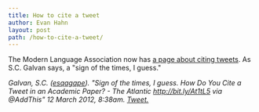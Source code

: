 ```yaml
---
title: How to cite a tweet
author: Evan Hahn
layout: post
path: /how-to-cite-a-tweet/
---
```


The Modern Language Association now has [a page about citing tweets][1]. As S.C. Galvan says, a "sign of the times, I guess."

_Galvan, S.C. ([esqagape][2]). "Sign of the times, I guess. How Do You Cite a Tweet in an Academic Paper? - The Atlantic <http://bit.ly/At1tL5> via @AddThis" 12 March 2012, 8:38am. [Tweet.][3]_

[1]: http://www.mla.org/style/style_faq/mlastyle_cite_a_tweet
[2]: http://twitter.com/esqagape/
[3]: http://twitter.com/esqagape/status/179184680720007170
